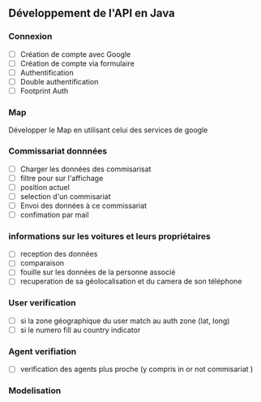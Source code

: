 ## Développement de l'API en Java

### Connexion

- [ ] Création de compte avec Google
- [ ] Création de compte via formulaire
- [ ] Authentification
- [ ] Double authentification
- [ ] Footprint Auth

### Map 
Développer le Map en utilisant celui des services de google 

### Commissariat donnnées 

- [ ] Charger les données des commisarisat
- [ ] filtre pour sur l'affichage 
- [ ] position actuel
- [ ] selection d'un commisariat 
- [ ] Envoi des données à ce commissariat
- [ ] confimation par mail

### informations sur les voitures et leurs propriétaires 
- [ ] reception des données
- [ ] comparaison
- [ ] fouille sur les données de la personne associé
- [ ] recuperation de sa géolocalisation et du camera de son téléphone

### User verification 
- [ ] si la zone géographique du user match au auth zone (lat, long)
- [ ] si le numero fill au country indicator
### Agent verifiation 

- [ ] verification des agents plus proche (y compris in or not commisariat )

### Modelisation 
